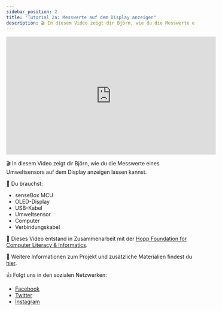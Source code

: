 ```yaml
---
sidebar_position: 2
title: "Tutorial 2a: Messwerte auf dem Display anzeigen"
description: 🎬 In diesem Video zeigt dir Björn, wie du die Messwerte eines Umweltsensors auf dem Display anzeigen lassen kannst.
---
```


<iframe width="560" height="315" src="https://youtube.com/embed/dYiqcBYGwAQ" frameborder="0" allowfullscreen></iframe>

🎬 In diesem Video zeigt dir Björn, wie du die Messwerte eines Umweltsensors auf dem Display anzeigen lassen kannst.

🧰 Du brauchst:

- senseBox MCU
- OLED-Display
- USB-Kabel
- Umweltsensor
- Computer
- Verbindungskabel

🎥 Dieses Video entstand in Zusammenarbeit mit der [Hopp Foundation for Computer Literacy & Informatics](https://www.hopp-foundation.de/).

🔎 Weitere Informationen zum Projekt und zusätzliche Materialien findest du [hier](https://www.sensebox.de).

👍 Folgt uns in den sozialen Netzwerken:

- [Facebook](https://www.facebook.com/sensebox.de)
- [Twitter](https://twitter.com/sensebox_de)
- [Instagram](https://www.instagram.com/sensebox_de)
